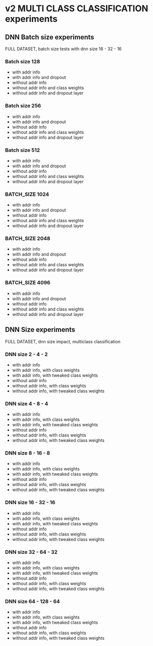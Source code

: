 # v2 MULTI CLASS CLASSIFICATION experiments

## DNN Batch size experiments 

FULL DATASET, batch size tests with dnn size 16 - 32 - 16

### Batch size 128

- with addr info
- with addr info and dropout
- without addr info
- without addr info and class weights
- without addr info and dropout layer

### Batch size 256

- with addr info
- with addr info and dropout
- without addr info
- without addr info and class weights
- without addr info and dropout layer

### Batch size 512

- with addr info
- with addr info and dropout
- without addr info
- without addr info and class weights
- without addr info and dropout layer

### BATCH_SIZE 1024

- with addr info
- with addr info and dropout
- without addr info
- without addr info and class weights
- without addr info and dropout layer

### BATCH_SIZE 2048

- with addr info
- with addr info and dropout
- without addr info
- without addr info and class weights
- without addr info and dropout layer

### BATCH_SIZE 4096

- with addr info
- with addr info and dropout
- without addr info
- without addr info and class weights
- without addr info and dropout layer

## DNN Size experiments

FULL DATASET, dnn size impact, multiclass classification

### DNN size 2 - 4 - 2

- with addr info
- with addr info, with class weights
- with addr info, with tweaked class weights
- without addr info
- without addr info, with class weights
- without addr info, with tweaked class weights

### DNN size 4 - 8 - 4

- with addr info
- with addr info, with class weights
- with addr info, with tweaked class weights
- without addr info
- without addr info, with class weights
- without addr info, with tweaked class weights

### DNN size 8 - 16 - 8

- with addr info
- with addr info, with class weights
- with addr info, with tweaked class weights
- without addr info
- without addr info, with class weights
- without addr info, with tweaked class weights

### DNN size 16 - 32 - 16

- with addr info
- with addr info, with class weights
- with addr info, with tweaked class weights
- without addr info
- without addr info, with class weights
- without addr info, with tweaked class weights

### DNN size 32 - 64 - 32

- with addr info
- with addr info, with class weights
- with addr info, with tweaked class weights
- without addr info
- without addr info, with class weights
- without addr info, with tweaked class weights

### DNN size 64 - 128 - 64

- with addr info
- with addr info, with class weights
- with addr info, with tweaked class weights
- without addr info
- without addr info, with class weights
- without addr info, with tweaked class weights

